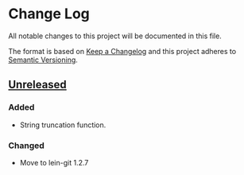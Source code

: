 # Change Log
All notable changes to this project will be documented in this file.

The format is based on [Keep a Changelog](http://keepachangelog.com/)
and this project adheres to [Semantic Versioning](http://semver.org/).


## [Unreleased]
### Added
- String truncation function.

### Changed
- Move to lein-git 1.2.7


[Unreleased]: https://github.com/plandes/clj-ml-model/compare/v0.0.6...HEAD
[0.0.6]: https://github.com/plandes/clj-ml-model/compare/v0.0.5...v0.0.6
